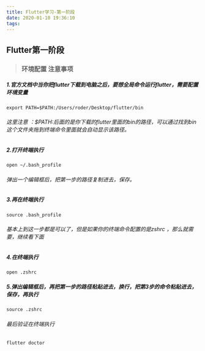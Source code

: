 ```yaml
---
title: Flutter学习-第一阶段
date: 2020-01-10 19:36:10
tags:
---
```

## Flutter第一阶段
> <h3>环境配置 注意事项</h3>

<h5>1.官方文档中当你把flutter下载到电脑之后，要想全局命令运行flutter，需要配置环境变量 </h5>

	export PATH=$PATH:/Users/roder/Desktop/flutter/bin
	
<h6>这里注意 ：$PATH:后面的是你下载的flutter里面的bin的路径，可以通过找到bin这个文件夹拖到终端命令里面就会自动显示该路径。</h6>

<h5>2.打开终端执行</h5>

	open ~/.bash_profile
	
<h6>弹出一个编辑框后，把第一步的路径复制进去，保存。</h6>

<h5>3.再在终端执行</h5>

	source .bash_profile
	
<h6>基本上到这一步都是可以了，但是如果你的终端命令配置的是zshrc ，那么就需要，继续看下面</h6>

<h5>4.在终端执行</h5>
	
	open .zshrc
	
<h5>5.弹出编辑框后，再把第一步的路径粘贴进去，换行，把第3步的命令粘贴进去，保存，再执行</h5>
	
	source .zshrc
	
<h6>最后验证在终端执行</h6>

	flutter doctor


